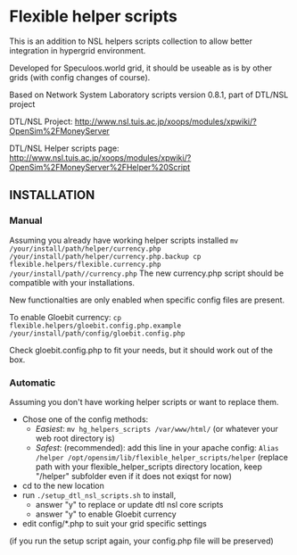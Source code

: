 # Flexible helper scripts

This is an addition to NSL helpers scripts collection to allow better integration in
hypergrid environment.

Developed for Speculoos.world grid, it should be useable as is by other grids
(with config changes of course).

Based on Network System Laboratory scripts version 0.8.1, part of DTL/NSL project

DTL/NSL Project:
  http://www.nsl.tuis.ac.jp/xoops/modules/xpwiki/?OpenSim%2FMoneyServer

DTL/NSL Helper scripts page:
  http://www.nsl.tuis.ac.jp/xoops/modules/xpwiki/?OpenSim%2FMoneyServer%2FHelper%20Script


## INSTALLATION

### Manual
Assuming you already have working helper scripts installed
``
mv /your/install/path/helper/currency.php /your/install/path/helper/currency.php.backup
cp flexible.helpers/flexible.currency.php /your/install/path//currency.php
``
The new currency.php script should be compatible with your installations.

New functionalties are only enabled when specific config files are present.

To enable Gloebit currency:
``
cp flexible.helpers/gloebit.config.php.example /your/install/path/config/gloebit.config.php
``

Check gloebit.config.php to fit your needs, but it should work out of the box.

### Automatic
Assuming you don't have working helper scripts or want to replace them. 

- Chose one of the config methods:
  - *Easiest*: `mv hg_helpers_scripts /var/www/html/` (or whatever your web root directory is)
  - *Safest*: (recommended): add this line in your apache config:
  `Alias /helper /opt/opensim/lib/flexible_helper_scripts/helper`
  (replace path with your flexible_helper_scripts directory location, keep "/helper" subfolder even if it does not exiqst for now)
- cd to the new location
- run `./setup_dtl_nsl_scripts.sh` to install, 
  - answer "y" to replace or update dtl nsl core scripts
  - answer "y" to enable Gloebit currency
- edit config/*.php to suit your grid specific settings

(if you run the setup script again, your config.php file will be preserved)
